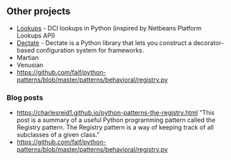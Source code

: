 ## Other projects

- [Lookups](https://pypi.org/project/lookups/) - DCI lookups in Python (inspired by Netbeans Platform Lookups API)
- [Dectate](https://dectate.readthedocs.io/en/latest/index.html) - Dectate is a Python library that lets you construct a decorator-based configuration system for frameworks.
- Martian
- Venusian
- https://github.com/faif/python-patterns/blob/master/patterns/behavioral/registry.py

### Blog posts

- https://charlesreid1.github.io/python-patterns-the-registry.html "This post is a summary of a useful Python programming pattern called the Registry pattern. The Registry pattern is a way of keeping track of all subclasses of a given class."
- https://github.com/faif/python-patterns/blob/master/patterns/behavioral/registry.py
